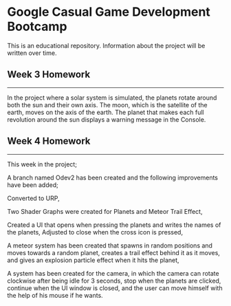 # Google Casual Game Development Bootcamp

This is an educational repository. Information about the project will be written over time.

## Week 3 Homework

---

In the project where a solar system is simulated, the planets rotate around both the sun and their own axis. The moon, which is the satellite of the earth, moves on the axis of the earth. The planet that makes each full revolution around the sun displays a warning message in the Console.


## Week 4 Homework

---

This week in the project;

A branch named Odev2 has been created and the following improvements have been added;

Converted to URP,

Two Shader Graphs were created for Planets and Meteor Trail Effect,

Created a UI that opens when pressing the planets and writes the names of the planets, Adjusted to close when the cross icon is pressed,

A meteor system has been created that spawns in random positions and moves towards a random planet, creates a trail effect behind it as it moves, and gives an explosion particle effect when it hits the planet,

A system has been created for the camera, in which the camera can rotate clockwise after being idle for 3 seconds, stop when the planets are clicked, continue when the UI window is closed, and the user can move himself with the help of his mouse if he wants.